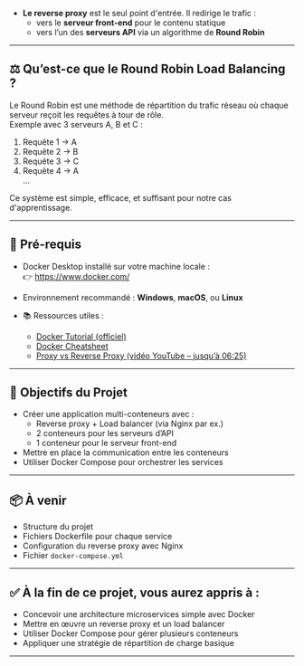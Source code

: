 
- **Le reverse proxy** est le seul point d'entrée. Il redirige le trafic :
  - vers le **serveur front-end** pour le contenu statique
  - vers l’un des **serveurs API** via un algorithme de **Round Robin**

---

## ⚖️ Qu’est-ce que le Round Robin Load Balancing ?

Le Round Robin est une méthode de répartition du trafic réseau où chaque serveur reçoit les requêtes à tour de rôle.  
Exemple avec 3 serveurs A, B et C :

1. Requête 1 → A  
2. Requête 2 → B  
3. Requête 3 → C  
4. Requête 4 → A  
...

Ce système est simple, efficace, et suffisant pour notre cas d'apprentissage.

---

## 🧰 Pré-requis

- Docker Desktop installé sur votre machine locale :  
  👉 https://www.docker.com/

- Environnement recommandé : **Windows**, **macOS**, ou **Linux**

- 📚 Ressources utiles :
  - [Docker Tutorial (officiel)](https://docs.docker.com/get-started/)
  - [Docker Cheatsheet](https://github.com/wsargent/docker-cheat-sheet)
  - [Proxy vs Reverse Proxy (vidéo YouTube – jusqu’à 06:25)](https://www.youtube.com/watch?v=7-LrdKJxqG8)

---

## 🚀 Objectifs du Projet

- Créer une application multi-conteneurs avec :
  - Reverse proxy + Load balancer (via Nginx par ex.)
  - 2 conteneurs pour les serveurs d’API
  - 1 conteneur pour le serveur front-end
- Mettre en place la communication entre les conteneurs
- Utiliser Docker Compose pour orchestrer les services

---

## 📦 À venir

- Structure du projet
- Fichiers Dockerfile pour chaque service
- Configuration du reverse proxy avec Nginx
- Fichier `docker-compose.yml`

---

## ✅ À la fin de ce projet, vous aurez appris à :

- Concevoir une architecture microservices simple avec Docker
- Mettre en œuvre un reverse proxy et un load balancer
- Utiliser Docker Compose pour gérer plusieurs conteneurs
- Appliquer une stratégie de répartition de charge basique

---
